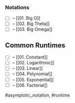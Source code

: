 ### Notations

- [ ] – [[01. Big O]]
- [ ] – [[02. Big Theta]]
- [ ] – [[03. Big Omega]]
## Common Runtimes

- [ ] – [[01. Constant]]
- [ ] – [[02. Logarithmic]]
- [ ] – [[03. Linear]]
- [ ] – [[04. Polynomial]]
- [ ] – [[05. Exponential]]
- [ ] – [[06. Factorial]]

#asymptotic_notation, #runtime
